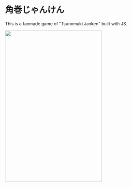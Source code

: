 # 角巻じゃんけん

This is a fanmade game of "Tsunomaki Janken" built with JS.

<img width="320" src="https://github.com/nothoru/Tsunomaki-Janken/blob/main/images/rps.png" width='1000px' height='500px'>

